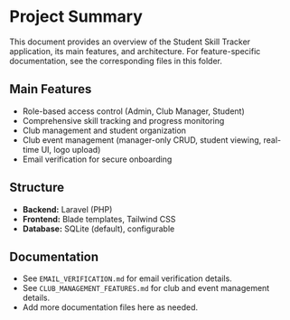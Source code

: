 # Project Summary

This document provides an overview of the Student Skill Tracker application, its main features, and architecture. For feature-specific documentation, see the corresponding files in this folder.

## Main Features
- Role-based access control (Admin, Club Manager, Student)
- Comprehensive skill tracking and progress monitoring
- Club management and student organization
- Club event management (manager-only CRUD, student viewing, real-time UI, logo upload)
- Email verification for secure onboarding

## Structure
- **Backend:** Laravel (PHP)
- **Frontend:** Blade templates, Tailwind CSS
- **Database:** SQLite (default), configurable

## Documentation
- See `EMAIL_VERIFICATION.md` for email verification details.
- See `CLUB_MANAGEMENT_FEATURES.md` for club and event management details.
- Add more documentation files here as needed.
